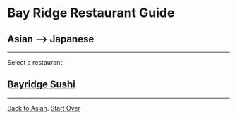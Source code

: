 # Bay Ridge Restaurant Guide
## Asian --> Japanese
---
Select a restaurant:
## [Bayridge Sushi](http://www.brsushi.com/)
---

[Back to Asian](asian/asian.md).
[Start Over](home/home.md)

